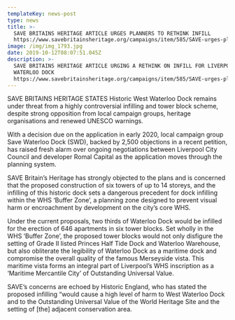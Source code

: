 ```yaml
---
templateKey: news-post
type: news
title: >-
  SAVE BRITAINS HERITAGE ARTICLE URGES PLANNERS TO RETHINK INFILL
  https://www.savebritainsheritage.org/campaigns/item/585/SAVE-urges-planners-to-re-think-infill-plan-for-Liverpools-historic-docks
image: /img/img_1793.jpg
date: 2019-10-12T08:07:51.045Z
description: >-
  SAVE BRITAINS HERITAGE ARTICLE URGING A RETHINK ON INFILL FOR LIVERPOOL'S WEST
  WATERLOO DOCK
  https://www.savebritainsheritage.org/campaigns/item/585/SAVE-urges-planners-to-re-think-infill-plan-for-Liverpools-historic-docks
---
```

SAVE BRITAINS HERITAGE STATES Historic West Waterloo Dock remains under threat from a highly controversial infilling and tower block scheme, despite strong opposition from local campaign groups, heritage organisations and renewed UNESCO warnings.

With a decision due on the application in early 2020, local campaign group Save Waterloo Dock (SWD), backed by 2,500 objections in a recent petition, has raised fresh alarm over ongoing negotiations between Liverpool City Council and developer Romal Capital as the application moves through the planning system.

SAVE Britain’s Heritage has strongly objected to the plans and is concerned that the proposed construction of six towers of up to 14 storeys, and the infilling of this historic dock sets a dangerous precedent for dock infilling within the WHS ‘Buffer Zone’, a planning zone designed to prevent visual harm or encroachment by development on the city’s core WHS.

Under the current proposals, two thirds of Waterloo Dock would be infilled for the erection of 646 apartments in six tower blocks. Set wholly in the WHS ‘Buffer Zone’, the proposed tower blocks would not only disfigure the setting of Grade II listed Princes Half Tide Dock and Waterloo Warehouse, but also obliterate the legibility of Waterloo Dock as a maritime dock and compromise the overall quality of the famous Merseyside vista. This maritime vista forms an integral part of Liverpool’s WHS inscription as a ‘Maritime Mercantile City’ of Outstanding Universal Value. 

SAVE’s concerns are echoed by Historic England, who has stated the proposed infilling “would cause a high level of harm to West Waterloo Dock and to the Outstanding Universal Value of the World Heritage Site and the setting of \[the] adjacent conservation area.
